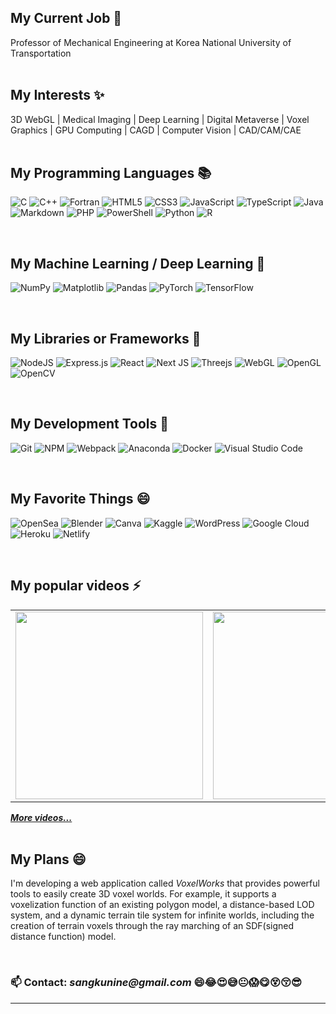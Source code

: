 <h2> My Current Job 👋 </h2>
Professor of Mechanical Engineering at Korea National University of Transportation

<br/>
<br/>

<h2> My Interests ✨ </h2>
3D WebGL | Medical Imaging | Deep Learning | Digital Metaverse | Voxel Graphics | GPU Computing | CAGD | Computer Vision | CAD/CAM/CAE

<br/>
<br/>

<h2> My Programming Languages 📚 </h2>

![C](https://img.shields.io/badge/c-%2300599C.svg?style=for-the-badge&logo=c&logoColor=white)
![C++](https://img.shields.io/badge/c++-%2300599C.svg?style=for-the-badge&logo=c%2B%2B&logoColor=white)
![Fortran](https://img.shields.io/badge/Fortran-%23734F96.svg?style=for-the-badge&logo=fortran&logoColor=white)
![HTML5](https://img.shields.io/badge/html5-%23E34F26.svg?style=for-the-badge&logo=html5&logoColor=white)
![CSS3](https://img.shields.io/badge/css3-%231572B6.svg?style=for-the-badge&logo=css3&logoColor=white)
![JavaScript](https://img.shields.io/badge/-JavaScript-%23F7DF1C?style=for-the-badge&logo=javascript&logoColor=000000&labelColor=%23F7DF1C&color=%23FFCE5A)
![TypeScript](https://img.shields.io/badge/typescript-%23007ACC.svg?style=for-the-badge&logo=typescript&logoColor=white)
![Java](https://img.shields.io/badge/java-%23ED8B00.svg?style=for-the-badge&logo=java&logoColor=white)
![Markdown](https://img.shields.io/badge/markdown-%23000000.svg?style=for-the-badge&logo=markdown&logoColor=white)
![PHP](https://img.shields.io/badge/php-%23777BB4.svg?style=for-the-badge&logo=php&logoColor=white)
![PowerShell](https://img.shields.io/badge/PowerShell-%235391FE.svg?style=for-the-badge&logo=powershell&logoColor=white)
![Python](https://img.shields.io/badge/python-3670A0?style=for-the-badge&logo=python&logoColor=ffdd54)
![R](https://img.shields.io/badge/r-%23276DC3.svg?style=for-the-badge&logo=r&logoColor=white)

<br/>

<h2> My Machine Learning / Deep Learning 🔭</h2>

![NumPy](https://img.shields.io/badge/numpy-%23013243.svg?style=for-the-badge&logo=numpy&logoColor=white)
![Matplotlib](https://img.shields.io/badge/Matplotlib-%23ffffff.svg?style=for-the-badge&logo=Matplotlib&logoColor=black)
![Pandas](https://img.shields.io/badge/pandas-%23150458.svg?style=for-the-badge&logo=pandas&logoColor=white)
![PyTorch](https://img.shields.io/badge/PyTorch-%23EE4C2C.svg?style=for-the-badge&logo=PyTorch&logoColor=white)
![TensorFlow](https://img.shields.io/badge/TensorFlow-%23FF6F00.svg?style=for-the-badge&logo=TensorFlow&logoColor=white)

<br/>

<h2> My Libraries or Frameworks 🌱</h2>

![NodeJS](https://img.shields.io/badge/node.js-6DA55F?style=for-the-badge&logo=node.js&logoColor=white)
![Express.js](https://img.shields.io/badge/express.js-%23404d59.svg?style=for-the-badge&logo=express&logoColor=%2361DAFB)
![React](https://img.shields.io/badge/react-%2320232a.svg?style=for-the-badge&logo=react&logoColor=%2361DAFB)
![Next JS](https://img.shields.io/badge/Next-black?style=for-the-badge&logo=next.js&logoColor=white)
![Threejs](https://img.shields.io/badge/threejs-black?style=for-the-badge&logo=three.js&logoColor=white)
![WebGL](https://img.shields.io/badge/WebGL-990000?logo=webgl&logoColor=white&style=for-the-badge)
![OpenGL](https://img.shields.io/badge/OpenGL-%23FFFFFF.svg?style=for-the-badge&logo=opengl)
![OpenCV](https://img.shields.io/badge/opencv-%23white.svg?style=for-the-badge&logo=opencv&logoColor=white)

<br/>

<h2> My Development Tools 👯</h2>

![Git](https://img.shields.io/badge/-Git-F05032?style=for-the-badge&logo=git&logoColor=ffffff)
![NPM](https://img.shields.io/badge/NPM-%23000000.svg?style=for-the-badge&logo=npm&logoColor=white)
![Webpack](https://img.shields.io/badge/webpack-%238DD6F9.svg?style=for-the-badge&logo=webpack&logoColor=black)
![Anaconda](https://img.shields.io/badge/Anaconda-%2344A833.svg?style=for-the-badge&logo=anaconda&logoColor=white)
![Docker](https://img.shields.io/badge/docker-%230db7ed.svg?style=for-the-badge&logo=docker&logoColor=white)
![Visual Studio Code](https://img.shields.io/badge/Visual%20Studio%20Code-0078d7.svg?style=for-the-badge&logo=visual-studio-code&logoColor=white)

<br/>

<h2> My Favorite Things 😄</h2>

![OpenSea](https://img.shields.io/badge/OpenSea-%232081E2.svg?style=for-the-badge&logo=opensea&logoColor=white)
![Blender](https://img.shields.io/badge/blender-%23F5792A.svg?style=for-the-badge&logo=blender&logoColor=white)
![Canva](https://img.shields.io/badge/Canva-%2300C4CC.svg?style=for-the-badge&logo=Canva&logoColor=white)
![Kaggle](https://img.shields.io/badge/Kaggle-035a7d?style=for-the-badge&logo=kaggle&logoColor=white)
![WordPress](https://img.shields.io/badge/WordPress-%23117AC9.svg?style=for-the-badge&logo=WordPress&logoColor=white)
![Google Cloud](https://img.shields.io/badge/GoogleCloud-%234285F4.svg?style=for-the-badge&logo=google-cloud&logoColor=white)
![Heroku](https://img.shields.io/badge/heroku-%23430098.svg?style=for-the-badge&logo=heroku&logoColor=white)
![Netlify](https://img.shields.io/badge/netlify-%23000000.svg?style=for-the-badge&logo=netlify&logoColor=#00C7B7)

<br/>

<h2>My popular videos ⚡</h2>
<table>
  <tbody>
    <tr>
      <td>
        <a href="https://youtu.be/dyTR0QwO0f0" title="Amazing Nature Graphics with WebGL Shaders: Terrain | NatureWorks">
          <img align="center" src="https://github.com/sangkunine/natureWorks/blob/master/images/demo/windyTerrain.png" width="300" alt-text="NatureWorks">
        </a>
      </td>
      <td>
        <a href="https://youtu.be/VMqlCWnPZVg" title="Medical Imaging Software on the Web | 3D Volume Visualization | MedicalWorks">
          <img align="center" src="https://github.com/sangkunine/medicalWorks/blob/master/images/samples/medicalWorks.jpg" width="300" alt-text="MedicalWorks">
        </a>
      </td>
      <td>
        <a href="https://youtu.be/J85_ZMJszNM" title="New 3D Model Viewer | ViewWorks">
          <img align="center" src="https://github.com/sangkunine/viewWorks/blob/master/images/samples/viewWorks.jpg" width="300" alt-text="ViewWorks">
        </a>
      </td>
    </tr>
  </tbody>
</table>
<b><em><a href="https://www.youtube.com/@3D-novagraphix">More videos...</a></em></b>

<br/>
<br/>

<h2> My Plans 😄</h2>
<p>I'm developing a web application called <em>VoxelWorks</em> that provides powerful tools to easily create 3D voxel worlds. For example, it supports a voxelization function of an existing polygon model, a distance-based LOD system, and a dynamic terrain tile system for infinite worlds, including the creation of terrain voxels through the ray marching of an SDF(signed distance function) model.</p>

<br/>

<h3> 📫 Contact: <em>sangkunine@gmail.com</em> 😄😂😍😅😐😱😋😵😚😎 </h3>

---

